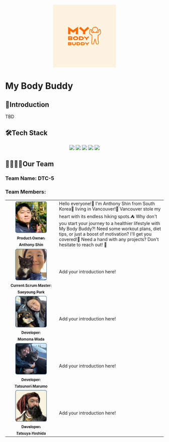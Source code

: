 <div align="center">
<img src="/assets/my_body_buddy_logo.png" width="200px" />
</div>

# My Body Buddy

## 📖Introduction

TBD

## 🛠️Tech Stack

<div align="center">
    <img src="https://img.shields.io/badge/React-^18.3.1-61DAFB?logo=React"/>
    <img src="https://img.shields.io/badge/React_dom-^18.3.1-0088CC?logo=ReactOS"/>
    <img src="https://img.shields.io/badge/Next.js-^14.2.3-000000?logo=Next.js"/>
    <img src="https://img.shields.io/badge/Tailwind CSS-^3.4.1-06B6D4?logo=tailwindcss"/>
    <img src="https://img.shields.io/badge/TypeScript-^5.4.5-3178C6?logo=TypeScript"/>
</div>

## 👨‍👩‍👦‍👦Our Team

### Team Name: DTC-5

### Team Members:

<table>
  <tbody>
    <tr>
      <td align="center" width="150px" width="130px">
      <a href="https://github.com/shinn92dev" target="_blank">
      <img src="/assets/team_member/anthony.jpg" width="100px;" alt="Anthony photo"/><br /><sub><b>Product Owner: <br />Anthony Shin</b></sub></a><br /></td>
      <td>Hello everyone!👋 I'm Anthony Shin from South Korea🎎 living in Vancouver!🍁 Vancouver stole my heart with its endless hiking spots.⛺ Why don't you start your journey to a healthier lifestyle with My Body Buddy?! Need some workout plans, diet tips, or just a boost of motivation? I'll get you covered!👊 Need a hand with any projects? Don't hesitate to reach out! 🚀
</td>
    </tr>
    <tr>
      <td align="center" width="150px"><a href=""><img src="/assets/team_member/saeyoung.jpg" width="100px;" alt="Saeyoung photo"/><br /><sub><b>Current Scrum Master: 
      <br />Saeyoung Park</b></sub></a><br /></td>
      <td>Add your introduction here!</td>
    </tr>
    <tr>
      <td align="center" width="150px"><a href=""><img src="/assets/team_member/momo.jpeg" width="100px" alt=""/><br /><sub><b>Developer: <br />Momona Wada</b></sub></a><br /></td>
      <td>Add your introduction here!</td>
    </tr>
    <tr>
      <td align="center" width="150px"><a href=""><img src="/assets/team_member/tatsunori.jpg" width="100px" alt=""/><br /><sub><b>Developer: <br />Tatsunori Marumo</b></sub></a><br /></td>
      <td>Add your introduction here!</td>
    </tr>
    <tr>
      <td align="center" width="150px"><a href=""><img src="/assets/team_member/tatsuya.png" width="100px" alt=""/><br /><sub><b>Developer: <br />Tatsuya Yoshida</b></sub></a><br /></td>
      <td>Add your introduction here!</td>
    </tr>
  </tbody>
</table>
